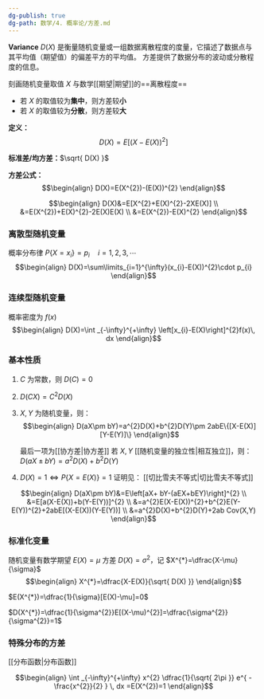 ```yaml
---
dg-publish: true
dg-path: 数学/4. 概率论/方差.md
---
```

**Variance**    $D(X)$
是衡量随机变量或一组数据离散程度的度量，它描述了数据点与其平均值（期望值）的偏差平方的平均值。
方差提供了数据分布的波动或分散程度的信息。

刻画随机变量取值 $X$ 与数学[[期望\|期望]]的==离散程度==
- 若 $X$ 的取值较为**集中**，则方差较**小**
- 若 $X$ 的取值较为**分散**，则方差较**大**

**定义：**
$$D(X)=E[(X-E(X))^{2}]$$

**标准差/均方差：**$\sqrt{ D(X) }$

**方差公式：**
$$\begin{align}
D(X)=E(X^{2})-(E(X))^{2}
\end{align}$$

$$\begin{align}
D(X)&=E[X^{2}+E(X)^{2}-2XE(X)] \\
&=E(X^{2})+E(X)^{2}-2E(X)E(X) \\
&=E(X^{2})-E(X)^{2}
\end{align}$$

### 离散型随机变量
概率分布律 $P\left\{X=x_{i} \right\}=p_{i}\quad i=1,2,3,\cdots$
$$\begin{align}
D(X)=\sum\limits_{i=1}^{\infty}(x_{i}-E(X))^{2}\cdot p_{i}
\end{align}$$

### 连续型随机变量
概率密度为 $f(x)$
$$\begin{align}
D(X)=\int _{-\infty}^{+\infty} \left[x_{i}-E(X)\right]^{2}f(x)\, dx 
\end{align}$$

### 基本性质
1.  $C$ 为常数，则 $D(C)=0$
2.  $D(CX)=C^{2}D(X)$
3.  $X,Y$ 为随机变量，则：
$$\begin{align}
D(aX\pm bY)=a^{2}D(X)+b^{2}D(Y)\pm 2abE\{[X-E(X)][Y-E(Y)]\}
\end{align}$$

	最后一项为[[协方差\|协方差]]
	若 $X,Y$ [[随机变量的独立性\|相互独立]]，则：
	$D(aX\pm bY)=a^{2}D(X)+b^{2}D(Y)$

4. $D(X)=1 \Leftrightarrow P\left\{X=E(X) \right\}=1$
	证明见： [[切比雪夫不等式\|切比雪夫不等式]]

$$\begin{align}
D(aX\pm bY)&=E\left[aX+ bY-(aEX+bEY)\right]^{2} \\
&=E[a(X-E(X))+b(Y-E(Y))]^{2} \\
&=a^{2}E(X-E(X))^{2}+b^{2}E(Y-E(Y))^{2}+2abE[(X-E(X))(Y-E(Y))] \\
&=a^{2}D(X)+b^{2}D(Y)+2ab Cov(X,Y)
\end{align}$$

### 标准化变量
随机变量有数学期望 $E(X)=\mu$   方差 $D(X)=\sigma^{2}$，记 $X^{*}=\dfrac{X-\mu}{\sigma}$ 
$$\begin{align}
X^{*}=\dfrac{X-E(X)}{\sqrt{ D(X) }}
\end{align}$$

$E(X^{*})=\dfrac{1}{\sigma}[E(X)-\mu]=0$

$D(X^{*})=\dfrac{1}{\sigma^{2}}E[(X-\mu)^{2}]=\dfrac{\sigma^{2}}{\sigma^{2}}=1$


### 特殊分布的方差
[[分布函数\|分布函数]]




$$\begin{align}
\int _{-\infty}^{+\infty} x^{2} \dfrac{1}{\sqrt{ 2\pi }} e^{ - \frac{x^{2}}{2} } \, dx =E(X^{2})=1
\end{align}$$

